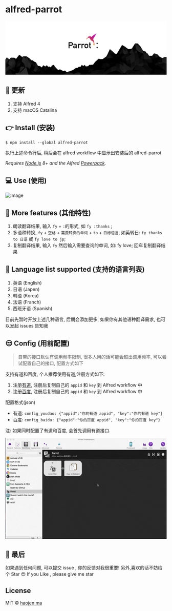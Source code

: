 # alfred-parrot

![image](./screenshot/new_parrot_icon.jpg)
##  🎉 更新
1. 支持 Alfred 4
2. 支持 macOS Catalina

## 👉 Install (安装)

```
$ npm install --global alfred-parrot
```

执行上述命令行后, 稍后会在 alfred workflow 中显示出安装后的 alfred-parrot

*Requires [Node.js](https://nodejs.org) 8+ and the Alfred [Powerpack](https://www.alfredapp.com/powerpack/).*

## 💻 Use (使用)

![image](./screenshot/parrot_tutorial-min.gif)

## 💪 More features (其他特性)

1. 朗读翻译结果, 输入 `fy` + `:`的形式, 如 `fy :thanks` ;
2. 多语种转换, `fy` + `空格` + `需要转换的单词` + `to` + `目标语言`, 如英转日: `fy thanks to 日语` 或 `fy love to jp`;
3. 复制翻译结果, 输入 `fy` 然后输入需要查询的单词,  如: fy love; 回车复制翻译结果

## 🌵 Language list supported (支持的语言列表)

1. 英语 (English)
2. 日语 (Japen)
3. 韩语 (Korea)
4. 法语 (Franch)
5. 西班牙语 (Spanish)

目前先暂时开放上述几种语言, 后期会添加更多, 如果你有其他语种翻译需求, 也可以发起 issues 告知我

## 😒 Config (用前配置)
> 自带的接口默认有调用频率限制, 很多人用的话可能会超出调用频率, 可以尝试配置自己的接口, 配置方式如下

支持有道和百度, 个人推荐使用有道,注册方式如下:

1. 注册[有道](http://ai.youdao.com/), 注册后复制自己的 `appid` 和 `key`  到 Alfred workflow 中
2. 注册[百度](http://api.fanyi.baidu.com/api/trans/product/index), 注册后复制自己的 `appid` 和 `key`  到 Alfred workflow 中

配置格式(json)

- 有道: `config_youdao: {"appid":"你的有道 appid", "key":"你的有道 key"}`
- 百度: `config_baidu: {"appid":"你的百度 appid", "key":"你的百度 key"}`

注: 如果同时配置了有道和百度, 会首先调用有道接口.

![image](./screenshot/parrot_config.gif)

## 💙 最后

如果遇到任何问题, 可以提交 issue , 你的反馈对我很重要!
另外,喜欢的话不妨给个 Star 😍
If you Like , please give me star

## License

MIT © [haojen ma](http://haojen.github.io)
